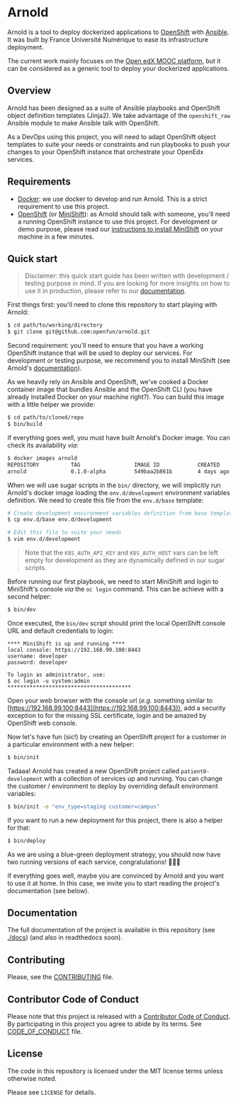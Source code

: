 # Arnold

Arnold is a tool to deploy dockerized applications to
[OpenShift](https://www.openshift.com/) with
[Ansible](https://www.ansible.com/). It was built by France Université Numérique
to ease its infrastructure deployment.

The current work mainly focuses on the [Open edX MOOC
platform](https://open.edx.org/), but it can be considered as a generic tool to
deploy your dockerized applications.

## Overview

Arnold has been designed as a suite of Ansible playbooks and OpenShift object
definition templates (Jinja2). We take advantage of the `openshift_raw` Ansible
module to make Ansible talk with OpenShift.

As a DevOps using this project, you will need to adapt OpenShift object
templates to suite your needs or constraints and run playbooks to push your
changes to your OpenShift instance that orchestrate your OpenEdx services.

## Requirements

* [Docker](https://docs.docker.com/engine/installation/): we use docker to
  develop and run Arnold. This is a strict requirement to use this project.
* [OpenShift](https://docs.openshift.org/latest/welcome/index.html) (or
  [MiniShift](https://docs.openshift.org/latest/minishift/getting-started/)): as
  Arnold should talk with someone, you'll need a running OpenShift instance to
  use this project. For development or demo purpose, please read our
  [instructions to install MiniShift](./docs/minishift.md) on your machine in a
  few minutes.

## Quick start

> Disclaimer: this quick start guide has been written with development / testing
> purpose in mind. If you are looking for more insights on how to use it in
> production, please refer to our [documentation](./docs/index.md).

First things first: you'll need to clone this repository to start playing with
Arnold:

```bash
$ cd path/to/working/directory
$ git clone git@github.com:openfun/arnold.git
```

Second requirement: you'll need to ensure that you have a working OpenShift
instance that will be used to deploy our services. For development or testing
purpose, we recommend you to install MiniShift (see Arnold's
[documentation](./docs/minishift.md)).

As we heavily rely on Ansible and OpenShift, we've cooked a Docker container
image that bundles Ansible and the OpenShift CLI (you have already installed
Docker on your machine right?). You can build this image with a little helper we
provide:

```bash
$ cd path/to/cloned/repo
$ bin/build
```

If everything goes well, you must have built Arnold's Docker image. You can
check its availability _via_:

```bash
$ docker images arnold
REPOSITORY          TAG                 IMAGE ID            CREATED             SIZE
arnold              0.1.0-alpha         549baa2b861b        4 days ago          824MB
```

When we will use sugar scripts in the `bin/` directory, we will implicitly run
Arnold's docker image loading the `env.d/development` environment variables
definition. We need to create this file from the `env.d/base` template:

```bash
# Create development environment variables definition from base template
$ cp env.d/base env.d/development

# Edit this file to suite your needs
$ vim env.d/development
```

> Note that the `K8S_AUTH_API_KEY` and `K8S_AUTH_HOST` vars can be left empty
> for development as they are dynamically defined in our sugar scripts.

Before running our first playbook, we need to start MiniShift and login to
MiniShift's console _via_ the `oc login` command. This can be achieve with a
second helper:

```bash
$ bin/dev
```

Once executed, the `bin/dev` script should print the local OpenShift console URL
and default credentials to login:

```
**** MiniShift is up and running ****
local console: https://192.168.99.100:8443
username: developer
password: developer

To login as administrator, use:
$ oc login -u system:admin
***************************************
```

Open your web browser with the console url (_e.g._ something similar to
[https://192.168.99.100:8443](https://192.168.99.100:8443)), add a security
exception to for the missing SSL certificate, login and be amazed by OpenShift
web console.

Now let's have fun (sic!) by creating an OpenShift project for a customer in a
particular environment with a new helper:

```bash
$ bin/init
```

Tadaaa! Arnold has created a new OpenShift project called `patient0-development`
with a collection of services up and running. You can change the customer /
environment to deploy by overriding default environment variables:

```bash
$ bin/init -e "env_type=staging customer=campus"
```

If you want to run a new deployment for this project, there is also a helper for
that:

```bash
$ bin/deploy
```

As we are using a blue-green deployment strategy, you should now have two
running versions of each service, congratulations! 🎉🎉🎉

If everything goes well, maybe you are convinced by Arnold and you want to use
it at home. In this case, we invite you to start reading the project's
documentation (see below).

## Documentation

The full documentation of the project is available in this repository (see
[./docs](./docs)) (and also in readthedocs soon).

## Contributing

Please, see the [CONTRIBUTING](CONTRIBUTING.md) file.

## Contributor Code of Conduct

Please note that this project is released with a [Contributor Code of
Conduct](http://contributor-covenant.org/). By participating in this project you
agree to abide by its terms. See [CODE_OF_CONDUCT](CODE_OF_CONDUCT.md) file.

## License

The code in this repository is licensed under the MIT license terms unless
otherwise noted.

Please see `LICENSE` for details.
